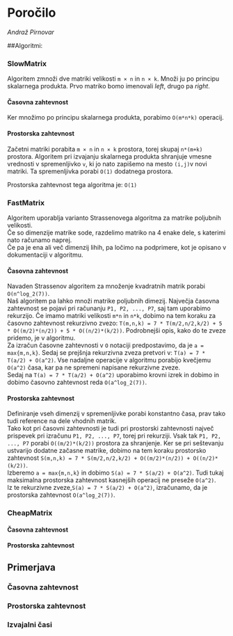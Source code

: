 # Poročilo

*Andraž Pirnovar*

##Algoritmi:

### SlowMatrix
Algoritem zmnoži dve matriki velikosti `m × n` in `n × k`. Množi ju po principu skalarnega produkta. 
Prvo matriko bomo imenovali *left*, drugo pa *right*.

#### Časovna zahtevnost

Ker množimo po principu skalarnega produkta, porabimo `O(m*n*k)` operacij.


#### Prostorska zahtevnost
Začetni matriki porabita `m × n` in `n × k` prostora, torej skupaj `n*(m+k)` prostora.
Algoritem pri izvajanju skalarnega produkta shranjuje vmesne vrednosti v spremenljivko `v`, ki jo nato zapišemo na mesto 
`(i,j)`v novi matriki.
Ta spremenljivka porabi `O(1)` dodatnega prostora.

Prostorska zahtevnost tega algoritma je: `O(1)`



### FastMatrix
Algoritem uporablja varianto Strassenovega algoritma za matrike poljubnih velikosti.    
Če so dimenzije matrike sode, razdelimo matriko na 4 enake dele, s katerimi nato računamo naprej.   
Če pa je ena ali več dimenzij lihih, pa ločimo na podprimere, kot je opisano v dokumentaciji v algoritmu.


#### Časovna zahtevnost
Navaden Strassenov algoritem za množenje kvadratnih matrik porabi `O(n^log_2(7))`.   
Naš algoritem pa lahko množi matrike poljubnih dimezij. Največja časovna zahtevnost se pojavi pri računanju `P1, P2, ..., P7`, 
saj tam uporabimo rekurzijo. Če imamo matriki velikosti `m*n` in `n*k`, dobimo na tem koraku za časovno zahtevnost
rekurzivno zvezo: `T(m,n,k) = 7 * T(m/2,n/2,k/2) + 5 * O((m/2)*(n/2)) + 5 * O((n/2)*(k/2))`. 
Podrobnejši opis, kako do te zveze pridemo, je v algoritmu.   
Za izračun časovne zahtevnosti v `O` notaciji predpostavimo, da je `a = max{m,n,k}`. Sedaj se prejšnja rekurzivna zveza 
pretvori v: `T(a) = 7 * T(a/2) + O(a^2)`. Vse nadaljne operacije v algoritmu porabijo kvečjemu `O(a^2)` časa, kar pa ne 
spremeni napisane rekurzivne zveze.   
Sedaj na `T(a) = 7 * T(a/2) + O(a^2)` uporabimo krovni izrek in dobimo in dobimo časovno zahtevnost reda `O(a^log_2(7))`.


#### Prostorska zahtevnost
Definiranje vseh dimenzij v spremenljivke porabi konstantno časa, prav tako tudi reference na dele vhodnih matrik.   
Tako kot pri časovni zahtevnosti je tudi pri prostorski zahtevnosti največ prispevek pri izračunu `P1, P2, ..., P7`,
torej pri rekurziji. Vsak tak `P1, P2, ..., P7` porabi `O((m/2)*(k/2))` prostora za shranjenje. Ker se pri seštevanju 
ustvarijo dodatne začasne matrike, dobimo na tem koraku prostorsko zahtevnost 
`S(m,n,k) = 7 * S(m/2,n/2,k/2) + O((m/2)*(n/2)) + O((n/2)*(k/2))`.   
Izberemo `a = max{m,n,k}` in dobimo `S(a) = 7 * S(a/2) + O(a^2)`. Tudi tukaj maksimalna prostorska zahtevnost kasnejših
operacij ne preseže `O(a^2)`.   
Iz te rekurzivne zveze,`S(a) = 7 * S(a/2) + O(a^2)`, izračunamo, da je prostorska zahtevnost `O(a^log_2(7))`.

### CheapMatrix

#### Časovna zahtevnost

#### Prostorska zahtevnost

## Primerjava

### Časovna zahtevnost

### Prostorska zahtevnost

### Izvajalni časi